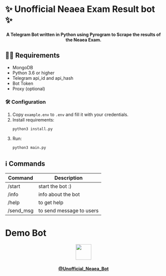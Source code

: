 # ✨ Unofficial Neaea Exam Result bot ✨

<h4 align="center">
    A Telegram Bot written in Python using Pyrogram to Scrape the results of the Neaea Exam.
</h4>

## ✍🏻 Requirements

- MongoDB
- Python 3.6 or higher
- Telegram api_id and api_hash
- Bot Token
- Proxy (optional)

### 🛠 Configuration

1. Copy `example.env` to `.env` and fill it with your credentials.
2. Install requirements:
   ```bash
   python3 install.py
   ```
3. Run:
   ```bash
   python3 main.py
   ```

## ℹ️ Commands

| Command | Description                                          |
| ------- | ---------------------------------------------------- |
| /start  | start the bot :)         |
| /info | info about the bot                               |
| /help | to get help                              |
| /send_msg | to send message to users                        |

# Demo Bot
<h4 align="center">
    <a href="https://t.me/Unofficial_Neaea_Bot">
        <img src="https://telegram.org/img/t_logo.png" width="50" height="50">
    </a>
</h4>
<h4 align="center">
    <a href="https://t.me/Unofficial_Neaea_Bot">
        <b>@Unofficial_Neaea_Bot</b>
    </a>
</h4>

